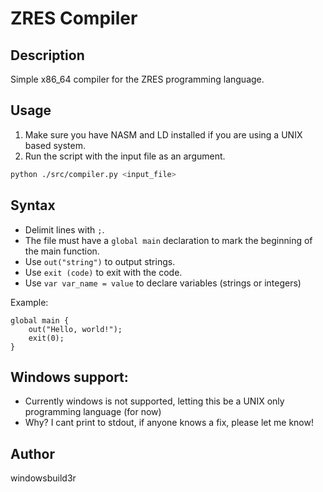 # ZRES Compiler

## Description
Simple x86_64 compiler for the ZRES programming language.

## Usage
1. Make sure you have NASM and LD installed if you are using a UNIX based system.
2. Run the script with the input file as an argument.

```bash
python ./src/compiler.py <input_file>
```

## Syntax
- Delimit lines with `;`.
- The file must have a `global main` declaration to mark the beginning of the main function.
- Use `out("string")` to output strings.
- Use `exit (code)` to exit with the code.
- Use `var var_name = value` to declare variables (strings or integers)

Example:
```plaintext
global main {
    out("Hello, world!");
    exit(0);
}
```

## Windows support:
- Currently windows is not supported, letting this be a UNIX only programming language (for now)
- Why? I cant print to stdout, if anyone knows a fix, please let me know!

## Author
windowsbuild3r

